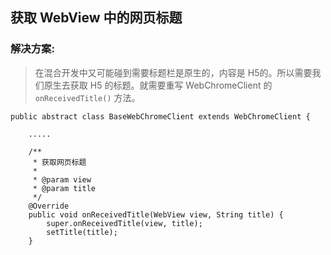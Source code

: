 获取 WebView 中的网页标题
-------------

### 解决方案:

> 在混合开发中又可能碰到需要标题栏是原生的，内容是 H5的。所以需要我们原生去获取 H5 的标题。就需要重写 WebChromeClient 的 `onReceivedTitle()` 方法。

```
public abstract class BaseWebChromeClient extends WebChromeClient {

    .....

    /**
     * 获取网页标题
     *
     * @param view
     * @param title
     */
    @Override
    public void onReceivedTitle(WebView view, String title) {
        super.onReceivedTitle(view, title);
        setTitle(title);
    }


```
